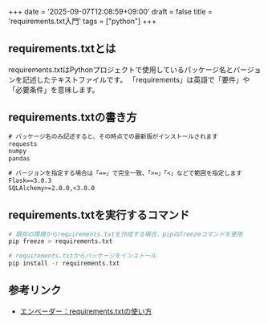 +++
date = '2025-09-07T12:08:59+09:00'
draft = false
title = 'requirements.txt入門'
tags = ["python"]
+++
## requirements.txtとは
requirements.txtはPythonプロジェクトで使用しているパッケージ名とバージョンを記述したテキストファイルです。
「requirements」は英語で「要件」や「必要条件」を意味します。

## requirements.txtの書き方

```txt
# パッケージ名のみ記述すると、その時点での最新版がインストールされます
requests
numpy
pandas

# バージョンを指定する場合は「==」で完全一致、「>=」「<」などで範囲を指定します
Flask==3.0.3
SQLAlchemy>=2.0.0,<3.0.0
```

## requirements.txtを実行するコマンド

```bash
# 既存の環境からrequirements.txtを作成する場合、pipのfreezeコマンドを使用
pip freeze > requirements.txt

# requirements.txtからパッケージをインストール
pip install -r requirements.txt
```

## 参考リンク
- [エンべーダー：requirements.txtの使い方](https://envader.plus/course/8/scenario/1073)